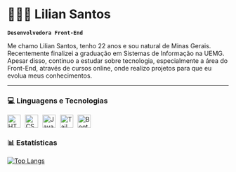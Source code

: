 # 👩🏾‍💻 Lilian Santos

**`Desenvolvedora Front-End`**

Me chamo Lilian Santos, tenho 22 anos e sou natural de Minas Gerais. Recentemente finalizei a graduação em Sistemas de Informação na UEMG. Apesar disso, continuo a estudar sobre tecnologia, especialmente a área do Front-End, através de cursos online, onde realizo projetos para que eu evolua meus conhecimentos.

---

### 💻 Linguagens e Tecnologias

<img 
    width="30px"
    title="HTML"
    style="padding-right: 10px; float: left"
    src="https://cdn.jsdelivr.net/gh/devicons/devicon@latest/icons/html5/html5-original.svg" 
/>


<img
    width="30px"
    title="CSS"
    style="padding-right: 10px; float: left"
    src="https://cdn.jsdelivr.net/gh/devicons/devicon@latest/icons/css3/css3-original.svg" 
/>


<img 
    width="30px"
    title="JavaScript"
    style="padding-right: 10px; float: left"
    src="https://cdn.jsdelivr.net/gh/devicons/devicon@latest/icons/javascript/javascript-original.svg" 
/>


<img 
    width="30px"
    title="Tailwind"
    style="padding-right: 10px; float: left"
    src="https://cdn.jsdelivr.net/gh/devicons/devicon@latest/icons/tailwindcss/tailwindcss-original.svg" 
/>

<img 
    width="30px"
    title="Bootstrap"
    style="padding-right: 10px;"
    src="https://cdn.jsdelivr.net/gh/devicons/devicon@latest/icons/bootstrap/bootstrap-original.svg" 
/>
          
 
### 📊 Estatísticas 

[![Top Langs](https://github-readme-stats.vercel.app/api/top-langs/?username=lilian-santos&layout=compact&custom_title=Tecnologias)](https://github.com/lilian-santos/github-readme-stats)

